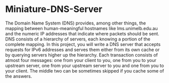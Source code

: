 # Miniature-DNS-Server

The Domain Name System (DNS) provides, among other things, the mapping between human-meaningful hostnames like lms.unimelb.edu.au and the numeric IP addresses that indicate where packets should be sent. DNS consists of a hierarchy of servers, each knowing a portion of the complete mapping. In this project, you will write a DNS server that accepts requests for IPv6 addresses and serves them either from its own cache or by querying servers higher up the hierarchy. Each transaction consists of atmost four messages: one from your client to you, one from you to your upstream server, one from your upstream server to you and one from you to your client. The middle two can be sometimes skipped if you cache some of the answers.
